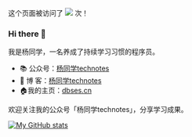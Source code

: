 这个页面被访问了 ![](https://visitor-badge.glitch.me/badge?page_id=github.com/studeyang) 次！

### Hi there 👋

我是杨同学，一名养成了持续学习习惯的程序员。

- 📚 公众号：[杨同学technotes](https://camo.githubusercontent.com/76bf22c0fd86e7692f3527fc9bae39b63cf356eadba5451a12bdec576397e29c/68747470733a2f2f746563686e6f7465732e6f73732d636e2d7368656e7a68656e2e616c6979756e63732e636f6d2f323032322f7172636f64655f666f725f67685f3864303861646430653561365f3235382e6a7067)
- 🚀 博   客：[杨同学technotes](https://juejin.cn/user/2594503173605767)
- 🏠我的主页：[dbses.cn](https://www.dbses.cn)

欢迎关注我的公众号「杨同学technotes」，分享学习成果。

[![My GitHub stats](https://github-readme-stats.vercel.app/api?username=studeyang&show_icons=true&count_private=false&theme=cobalt)](https://github.com/anuraghazra/github-readme-stats)

